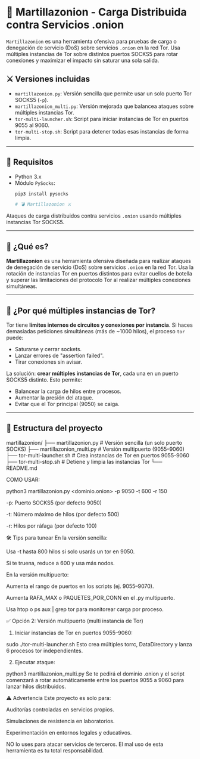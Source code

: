 # 🧨 Martillazonion - Carga Distribuida contra Servicios .onion

`Martillazonion` es una herramienta ofensiva para pruebas de carga o denegación de servicio (DoS) sobre servicios `.onion` en la red Tor. Usa múltiples instancias de Tor sobre distintos puertos SOCKS5 para rotar conexiones y maximizar el impacto sin saturar una sola salida.

## ⚔️ Versiones incluidas

- `martillazonion.py`: Versión sencilla que permite usar un solo puerto Tor SOCKS5 (`-p`).
- `martillazonion_multi.py`: Versión mejorada que balancea ataques sobre múltiples instancias Tor.
- `tor-multi-launcher.sh`: Script para iniciar instancias de Tor en puertos 9055 al 9060.
- `tor-multi-stop.sh`: Script para detener todas esas instancias de forma limpia.

---

## 🚀 Requisitos

- Python 3.x
- Módulo `PySocks`:  
  ```bash
  pip3 install pysocks

  # 💣 Martillazonion ⚔️
Ataques de carga distribuidos contra servicios `.onion` usando múltiples instancias Tor SOCKS5.

---

## 🚀 ¿Qué es?

**Martillazonion** es una herramienta ofensiva diseñada para realizar ataques de denegación de servicio (DoS) sobre servicios `.onion` en la red Tor. Usa la rotación de instancias Tor en puertos distintos para evitar cuellos de botella y superar las limitaciones del protocolo Tor al realizar múltiples conexiones simultáneas.

---

## 🧰 ¿Por qué múltiples instancias de Tor?

Tor tiene **límites internos de circuitos y conexiones por instancia**. Si haces demasiadas peticiones simultáneas (más de ~1000 hilos), el proceso `tor` puede:

- Saturarse y cerrar sockets.
- Lanzar errores de "assertion failed".
- Tirar conexiones sin avisar.

La solución: **crear múltiples instancias de Tor**, cada una en un puerto SOCKS5 distinto. Esto permite:

- Balancear la carga de hilos entre procesos.
- Aumentar la presión del ataque.
- Evitar que el Tor principal (9050) se caiga.

---

## 🧱 Estructura del proyecto

martillazonion/
├── martillazonion.py # Versión sencilla (un solo puerto SOCKS)
├── martillazonion_multi.py # Versión multipuerto (9055–9060)
├── tor-multi-launcher.sh # Crea instancias de Tor en puertos 9055-9060
├── tor-multi-stop.sh # Detiene y limpia las instancias Tor
└── README.md

COMO USAR:

python3 martillazonion.py <dominio.onion> -p 9050 -t 600 -r 150

-p: Puerto SOCKS5 (por defecto 9050)

-t: Número máximo de hilos (por defecto 500)

-r: Hilos por ráfaga (por defecto 100)

🛠️ Tips para tunear
En la versión sencilla:

Usa -t hasta 800 hilos si solo usarás un tor en 9050.

Si te truena, reduce a 600 y usa más nodos.

En la versión multipuerto:

Aumenta el rango de puertos en los scripts (ej. 9055–9070).

Aumenta RAFA_MAX o PAQUETES_POR_CONN en el .py multipuerto.

Usa htop o ps aux | grep tor para monitorear carga por proceso.

✅ Opción 2: Versión multipuerto (multi instancia de Tor)
1. Iniciar instancias de Tor en puertos 9055–9060:

sudo ./tor-multi-launcher.sh
Esto crea múltiples torrc, DataDirectory y lanza 6 procesos tor independientes.

2. Ejecutar ataque:

python3 martillazonion_multi.py
Se te pedirá el dominio .onion y el script comenzará a rotar automáticamente entre los puertos 9055 a 9060 para lanzar hilos distribuidos.

⚠️ Advertencia
Este proyecto es solo para:

Auditorías controladas en servicios propios.

Simulaciones de resistencia en laboratorios.

Experimentación en entornos legales y educativos.

NO lo uses para atacar servicios de terceros. El mal uso de esta herramienta es tu total responsabilidad.
